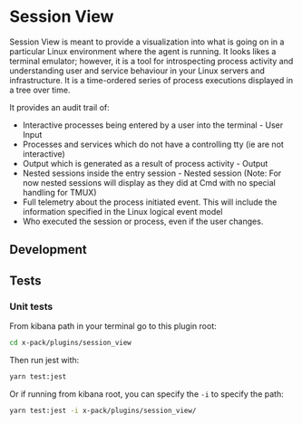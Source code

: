 # Session View

Session View is meant to provide a visualization into what is going on in a particular Linux environment where the agent is running. It looks likes a terminal emulator; however, it is a tool for introspecting process activity and understanding user and service behaviour in your Linux servers and infrastructure. It is a time-ordered series of process executions displayed in a tree over time.

It provides an audit trail of:

- Interactive processes being entered by a user into the terminal - User Input
- Processes and services which do not have a controlling tty (ie are not interactive)
- Output which is generated as a result of process activity - Output
- Nested sessions inside the entry session - Nested session (Note: For now nested sessions will display as they did at Cmd with no special handling for TMUX)
- Full telemetry about the process initiated event. This will include the information specified in the Linux logical event model
- Who executed the session or process, even if the user changes.

## Development

## Tests

### Unit tests

From kibana path in your terminal go to this plugin root:

```bash
cd x-pack/plugins/session_view
```

Then run jest with:

```bash
yarn test:jest
```

Or if running from kibana root, you can specify the `-i` to specify the path:

```bash
yarn test:jest -i x-pack/plugins/session_view/
```
